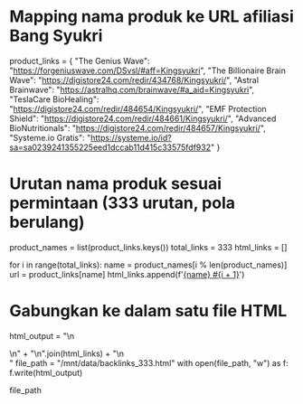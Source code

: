 # Mapping nama produk ke URL afiliasi Bang Syukri
product_links = {
    "The Genius Wave": "https://forgeniuswave.com/DSvsl/#aff=Kingsyukri",
    "The Billionaire Brain Wave": "https://digistore24.com/redir/434768/Kingsyukri/",
    "Astral Brainwave": "https://astralhq.com/brainwave/#a_aid=Kingsyukri",
    "TeslaCare BioHealing": "https://digistore24.com/redir/484654/Kingsyukri/",
    "EMF Protection Shield": "https://digistore24.com/redir/484661/Kingsyukri/",
    "Advanced BioNutritionals": "https://digistore24.com/redir/484657/Kingsyukri/",
    "Systeme.io Gratis": "https://systeme.io/id?sa=sa0239241355225eed1dccab11d415c33575fdf932"
}

# Urutan nama produk sesuai permintaan (333 urutan, pola berulang)
product_names = list(product_links.keys())
total_links = 333
html_links = []

for i in range(total_links):
    name = product_names[i % len(product_names)]
    url = product_links[name]
    html_links.append(f'<a href="{url}" rel="nofollow" target="_blank">{name} #{i + 1}</a>')

# Gabungkan ke dalam satu file HTML
html_output = "<!-- Generated Backlinks -->\n<div>\n" + "\n".join(html_links) + "\n</div>"
file_path = "/mnt/data/backlinks_333.html"
with open(file_path, "w") as f:
    f.write(html_output)

file_path
